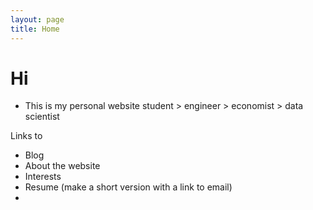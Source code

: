 ```yaml
---
layout: page
title: Home
---
```


# Hi

- This is my personal website
student > engineer > economist > data scientist 

Links to

- Blog
- About the website
- Interests
- Resume (make a short version with a link to email)
- 
